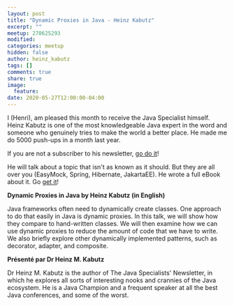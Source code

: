 ```yaml
---
layout: post
title: "Dynamic Proxies in Java - Heinz Kabutz"
excerpt: ""
meetup: 270625293
modified:
categories: meetup
hidden: false
author: heinz_kabutz
tags: []
comments: true
share: true
image:
  feature:
date: 2020-05-27T12:00:00-04:00
---
```


I (Henri), am pleased this month to receive the Java Specialist himself. 
Heinz Kabutz is one of the most knowledgeable Java expert in the word and someone who genuinely tries to make the world a better place. 
He made me do 5000 push-ups in a month last year.

If you are not a subscriber to his newsletter, [go do it](https://www.javaspecialists.eu/archive/subscribe.jsp)!

He will talk about a topic that isn't as known as it should. 
But they are all over you (EasyMock, Spring, Hibernate, JakartaEE). 
He wrote a full eBook about it. Go [get it](https://www.infoq.com/minibooks/java-dynamic-proxies/)!
 
__Dynamic Proxies in Java by Heinz Kabutz (in English)__

Java frameworks often need to dynamically create classes. 
One approach to do that easily in Java is dynamic proxies. 
In this talk, we will show how they compare to hand-written classes. 
We will then examine how we can use dynamic proxies to reduce the amount of code that we have to write. 
We also briefly explore other dynamically implemented patterns, such as decorator, adapter, and composite.

__Présenté par Dr Heinz M. Kabutz__

Dr Heinz M. Kabutz is the author of The Java Specialists' Newsletter, in which he explores all sorts of interesting nooks and crannies of the Java ecosystem. 
He is a Java Champion and a frequent speaker at all the best Java conferences, and some of the worst.
